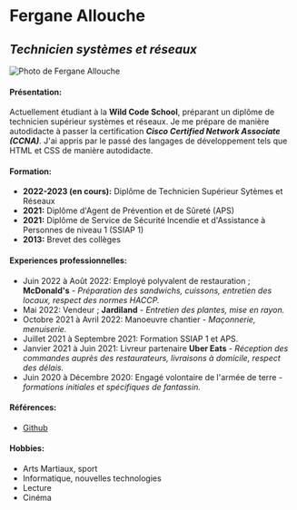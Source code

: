# **Fergane Allouche**
## *Technicien systèmes et réseaux*

![Photo de Fergane Allouche](https://github.com/Fergoku/Fergoku/blob/main/IMG_3019.jpg "Fergane Allouche")

#### **Présentation:**

Actuellement étudiant à la **Wild Code School**, préparant un diplôme de technicien supérieur systèmes et réseaux.
Je me prépare de manière autodidacte à passer la certification **_Cisco Certified Network Associate (CCNA)_**.
J'ai appris par le passé des langages de développement tels que HTML et CSS de manière autodidacte.

#### **Formation:**

+ **2022-2023 (en cours):** Diplôme de Technicien Supérieur Sytèmes et Réseaux
+ **2021:** Diplôme d'Agent de Prévention et de Sûreté (APS)
+ **2021:** Diplôme de Service de Sécurité Incendie et d'Assistance à Personnes de niveau 1 (SSIAP 1)
+ **2013:** Brevet des collèges

#### **Experiences professionnelles:**

+ Juin 2022 à Août 2022: Employé polyvalent de restauration ; **McDonald's** - *Préparation des sandwichs, cuissons, entretien des locaux, respect des normes HACCP.*
+ Mai 2022: Vendeur ; **Jardiland** - *Entretien des plantes, mise en rayon.*
+ Octobre 2021 à Avril 2022: Manoeuvre chantier - *Maçonnerie, menuiserie.*
+ Juillet 2021 à Septembre 2021: Formation SSIAP 1 et APS.
+ Janvier 2021 à Juin 2021: Livreur partenaire **Uber Eats** - *Réception des commandes auprès des restaurateurs, livraisons à domicile, respect des délais.*
+ Juin 2020 à Décembre 2020: Engagé volontaire de l'armée de terre - *formations initiales et spécifiques de fantassin.*

#### **Références:**

+ [Github](https://github.com/Fergoku/Fergoku)

#### **Hobbies:**

+ Arts Martiaux, sport
+ Informatique, nouvelles technologies
+ Lecture
+ Cinéma
